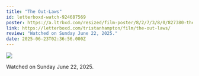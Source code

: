 ```yaml
---
title: "The Out-Laws"
id: letterboxd-watch-924687569
poster: https://a.ltrbxd.com/resized/film-poster/8/2/7/3/8/0/827380-the-out-laws-0-600-0-900-crop.jpg?v=fcca47b3f4
link: https://letterboxd.com/tristanhampton/film/the-out-laws/
review: "Watched on Sunday June 22, 2025."
date: 2025-06-23T02:36:56.000Z
---
```

 <p><img src="https://a.ltrbxd.com/resized/film-poster/8/2/7/3/8/0/827380-the-out-laws-0-600-0-900-crop.jpg?v=fcca47b3f4"/></p> <p>Watched on Sunday June 22, 2025.</p>
